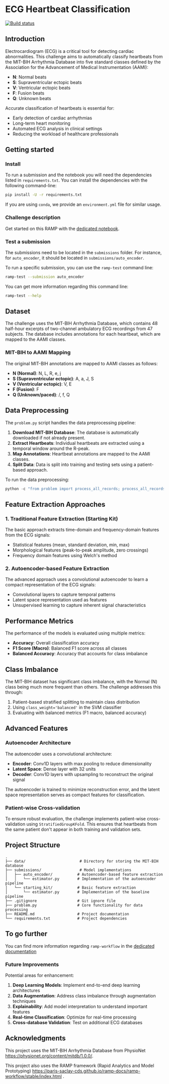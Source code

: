 # ECG Heartbeat Classification
[![Build status](https://github.com/ramp-kits/ecg-heartbeat-classification/actions/workflows/test.yml/badge.svg)](https://github.com/ramp-kits/ecg-heartbeat-classification/actions/workflows/test.yml)

## Introduction

Electrocardiogram (ECG) is a critical tool for detecting cardiac abnormalities. This challenge aims to automatically classify heartbeats from the MIT-BIH Arrhythmia Database into five standard classes defined by the Association for the Advancement of Medical Instrumentation (AAMI):

- **N**: Normal beats
- **S**: Supraventricular ectopic beats
- **V**: Ventricular ectopic beats
- **F**: Fusion beats
- **Q**: Unknown beats

Accurate classification of heartbeats is essential for:
- Early detection of cardiac arrhythmias
- Long-term heart monitoring
- Automated ECG analysis in clinical settings
- Reducing the workload of healthcare professionals

## Getting started

### Install

To run a submission and the notebook you will need the dependencies listed in `requirements.txt`. You can install the dependencies with the following command-line:

```bash
pip install -U -r requirements.txt
```

If you are using `conda`, we provide an `environment.yml` file for similar usage.

### Challenge description

Get started on this RAMP with the [dedicated notebook](ecg_heartbeat_starting_kit.ipynb).

### Test a submission

The submissions need to be located in the `submissions` folder. For instance, for `auto_encoder`, it should be located in `submissions/auto_encoder`.

To run a specific submission, you can use the `ramp-test` command line:

```bash
ramp-test --submission auto_encoder
```

You can get more information regarding this command line:

```bash
ramp-test --help
```

## Dataset

The challenge uses the MIT-BIH Arrhythmia Database, which contains 48 half-hour excerpts of two-channel ambulatory ECG recordings from 47 subjects. The database includes annotations for each heartbeat, which are mapped to the AAMI classes.

### MIT-BIH to AAMI Mapping

The original MIT-BIH annotations are mapped to AAMI classes as follows:

- **N (Normal)**: N, L, R, e, j
- **S (Supraventricular ectopic)**: A, a, J, S
- **V (Ventricular ectopic)**: V, E
- **F (Fusion)**: F
- **Q (Unknown/paced)**: /, f, Q

## Data Preprocessing

The `problem.py` script handles the data preprocessing pipeline:

1. **Download MIT-BIH Database**: The database is automatically downloaded if not already present.
2. **Extract Heartbeats**: Individual heartbeats are extracted using a temporal window around the R-peak.
3. **Map Annotations**: Heartbeat annotations are mapped to the AAMI classes.
4. **Split Data**: Data is split into training and testing sets using a patient-based approach.

To run the data preprocessing:

```python
python -c "from problem import process_all_records; process_all_records()"
```

## Feature Extraction Approaches

### 1. Traditional Feature Extraction (Starting Kit)

The basic approach extracts time-domain and frequency-domain features from the ECG signals:

- Statistical features (mean, standard deviation, min, max)
- Morphological features (peak-to-peak amplitude, zero crossings)
- Frequency domain features using Welch's method

### 2. Autoencoder-based Feature Extraction

The advanced approach uses a convolutional autoencoder to learn a compact representation of the ECG signals:

- Convolutional layers to capture temporal patterns
- Latent space representation used as features
- Unsupervised learning to capture inherent signal characteristics

## Performance Metrics

The performance of the models is evaluated using multiple metrics:

- **Accuracy**: Overall classification accuracy
- **F1 Score (Macro)**: Balanced F1 score across all classes
- **Balanced Accuracy**: Accuracy that accounts for class imbalance

## Class Imbalance

The MIT-BIH dataset has significant class imbalance, with the Normal (N) class being much more frequent than others. The challenge addresses this through:

1. Patient-based stratified splitting to maintain class distribution
2. Using `class_weight='balanced'` in the SVM classifier
3. Evaluating with balanced metrics (F1 macro, balanced accuracy)

## Advanced Features

### Autoencoder Architecture

The autoencoder uses a convolutional architecture:

- **Encoder**: Conv1D layers with max pooling to reduce dimensionality
- **Latent Space**: Dense layer with 32 units
- **Decoder**: Conv1D layers with upsampling to reconstruct the original signal

The autoencoder is trained to minimize reconstruction error, and the latent space representation serves as compact features for classification.

### Patient-wise Cross-validation

To ensure robust evaluation, the challenge implements patient-wise cross-validation using `StratifiedGroupKFold`. This ensures that heartbeats from the same patient don't appear in both training and validation sets.

## Project Structure

```
.
├── data/                        # Directory for storing the MIT-BIH database
├── submissions/                 # Model implementations
│   ├── auto_encoder/           # Autoencoder-based feature extraction
│   │   └── estimator.py        # Implementation of the autoencoder pipeline
│   └── starting_kit/           # Basic feature extraction
│       └── estimator.py        # Implementation of the baseline pipeline
├── .gitignore                  # Git ignore file
├── problem.py                  # Core functionality for data processing
├── README.md                   # Project documentation
└── requirements.txt            # Project dependencies
```

## To go further

You can find more information regarding `ramp-workflow` in the [dedicated documentation](https://paris-saclay-cds.github.io/ramp-docs/ramp-workflow/stable/using_kits.html)

### Future Improvements

Potential areas for enhancement:

1. **Deep Learning Models**: Implement end-to-end deep learning architectures
2. **Data Augmentation**: Address class imbalance through augmentation techniques
3. **Explainability**: Add model interpretation to understand important features
4. **Real-time Classification**: Optimize for real-time processing
5. **Cross-database Validation**: Test on additional ECG databases

## Acknowledgments

This project uses the MIT-BIH Arrhythmia Database from PhysioNet https://physionet.org/content/mitdb/1.0.0/.

This project also uses the RAMP framework (Rapid Analytics and Model Prototyping) https://paris-saclay-cds.github.io/ramp-docs/ramp-workflow/stable/index.html .
